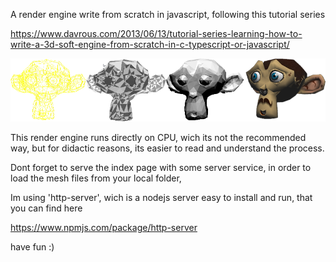 A render engine write from scratch in javascript, following this tutorial series

https://www.davrous.com/2013/06/13/tutorial-series-learning-how-to-write-a-3d-soft-engine-from-scratch-in-c-typescript-or-javascript/

![Render Steps](example.png)

This render engine runs directly on CPU, wich its not the recommended way, but
for didactic reasons, its easier to read and understand the process.

Dont forget to serve the index page with some server service, in order to load the mesh files from your local folder,

Im using 'http-server', wich is a nodejs server easy to install and run, that you can find here 

https://www.npmjs.com/package/http-server

have fun :)
